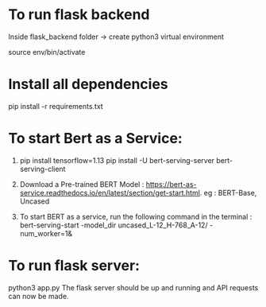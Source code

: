 # To run flask backend


Inside flask_backend folder -> create python3 virtual environment

source env/bin/activate

# Install all dependencies

pip install -r requirements.txt


# To start Bert as a Service:
  1. pip install tensorflow=1.13
     pip install -U bert-serving-server bert-serving-client
  
  2. Download a Pre-trained BERT Model : https://bert-as-service.readthedocs.io/en/latest/section/get-start.html. eg : BERT-Base, Uncased
  3. To start BERT as a service, run the following command in the terminal :
     bert-serving-start -model_dir uncased_L-12_H-768_A-12/ -num_worker=1&
  
 # To run flask server:

python3 app.py
The flask server should be up and running and API requests can now be made.


